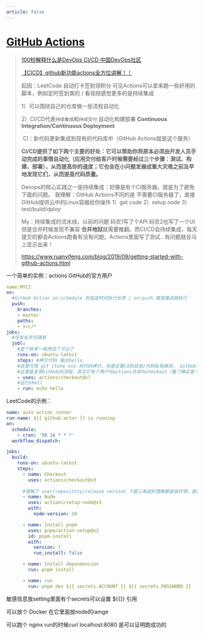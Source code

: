 ```yaml
---
article: false
---
```

# [GitHub Actions](https://docs.github.com/en/actions)

> [100秒解释什么是DevOps CI/CD 中国DevOps社区](https://www.bilibili.com/video/BV1C34y1t79H/?spm_id_from=333.788.recommend_more_video.1&vd_source=0f3bf62c50d57c4a7d85b89b4d2633e0)
>
> [【CICD】github新功能actions全方位讲解！！](https://www.bilibili.com/video/BV1RE411R7Uy/?spm_id_from=333.337.search-card.all.click&vd_source=0f3bf62c50d57c4a7d85b89b4d2633e0)
>
> 起因：LeetCode 自动打卡签到领积分        可见Actions可以拿来跑一些好用的脚本，例如定时签到类的 / 看视频感觉更多的是持续集成
>
> 1）可以围绕自己的仓库做一些流程自动化
>
> 2）CI/CD代表`持续集成`和`持续交付`  自动化构建部署    **Continuous Integration/Continuous Deployment**
>
> ​	CI：新代码更新集成到现有的代码库中（GitHub Actions就是这个服务）
>
> 
>
> **CI/CD提供了如下两个主要的好处：它可以帮助你将原本必须由开发人员手动完成的事情自动化（应用交付给客户时候需要经过三个步骤：测试、构建、部署），从而提高你的速度；它也会在小问题发展成重大灾难之前及早地发现它们，从而提高代码质量。**
>
> Devops的核心实践之一是持续集成：好像是有个CI服务器。就是为了避免下面的问题。   我理解：GitHub Actions不同的是	不需要CI服务器了，直接GitHub提供云中的Linux容器给你操作  1）get code 2）setup node 3）test/build/dploy
>
> My：持续集成的流水线，以前的问题 码农1写了个API 码农2也写了一个UI  但是合并时候发现不兼容  **合并地狱**就需要推翻。而CI/CD会持续集成，每天提交的都会Actions跑看有没有问题。Actions里面写了测试...有问题就会马上显示出来！    
>
>
> https://www.ruanyifeng.com/blog/2019/09/getting-started-with-github-actions.html

一个简单的实例：actions GitHub的官方用户

```yaml
name:MYCI
on:
  #GitHub Action on:schedule 到指定时间执行任务 / on:push 就是推送就执行
  push:
    branches:
    - master
    paths:
    - src/*
jobs:
  #任务名字可随意
  jobl:
    #是个枚举一般用这个可以了
    runs-on: ubuntu-latest
    steps: #拷贝代码 输出hello 
    #这里可用 git clone xxx 将代码拷贝，但是还要cd到目录/代码私有麻烦。 GitHub考虑到了用下面的省事
    #这里是复用GitHub的流程，其实它有个用户叫actions仓库叫checkout（看了确实是！）  封装了下载代码的流程
    - uses: actions/checkout@vl
    #运行shell
    - run: echo hello
```



LeetCode的示例：

```yaml
name: auto action runner
run-name: ${{ github.actor }} is running
on:
  schedule:
    - cron: '50 16 * * *'
  workflow_dispatch:

jobs:
  build:
    runs-on: ubuntu-latest
    steps:
      - name: Checkout
        uses: actions/checkout@v3
	
	  #理解了 user/repositoty/release version 下面三条就好理解都是装环境，能指定版本是因为ubuntu里全装了
      - name: Node
        uses: actions/setup-node@v3
        with:
          node-version: 16

      - name: Install pnpm
        uses: pnpm/action-setup@v2
        id: pnpm-install
        with:
          version: 7
          run_install: false

      - name: Install dependencies
        run: pnpm install

      - name: run
        run: pnpm dev ${{ secrets.ACCOUNT }} ${{ secrets.PASSWORD }}
```





敏感信息放setting里面有个secrets可以设置 ${{}} 引用

可以放个 Docker 在它里面放node的iamge

可以跑个 nginx run的时候curl localhost:8080 是可以证明跑成功的